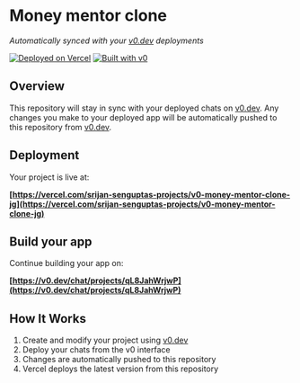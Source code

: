 # Money mentor clone

*Automatically synced with your [v0.dev](https://v0.dev) deployments*

[![Deployed on Vercel](https://img.shields.io/badge/Deployed%20on-Vercel-black?style=for-the-badge&logo=vercel)](https://vercel.com/srijan-senguptas-projects/v0-money-mentor-clone-jg)
[![Built with v0](https://img.shields.io/badge/Built%20with-v0.dev-black?style=for-the-badge)](https://v0.dev/chat/projects/qL8JahWrjwP)

## Overview

This repository will stay in sync with your deployed chats on [v0.dev](https://v0.dev).
Any changes you make to your deployed app will be automatically pushed to this repository from [v0.dev](https://v0.dev).

## Deployment

Your project is live at:

**[https://vercel.com/srijan-senguptas-projects/v0-money-mentor-clone-jg](https://vercel.com/srijan-senguptas-projects/v0-money-mentor-clone-jg)**

## Build your app

Continue building your app on:

**[https://v0.dev/chat/projects/qL8JahWrjwP](https://v0.dev/chat/projects/qL8JahWrjwP)**

## How It Works

1. Create and modify your project using [v0.dev](https://v0.dev)
2. Deploy your chats from the v0 interface
3. Changes are automatically pushed to this repository
4. Vercel deploys the latest version from this repository